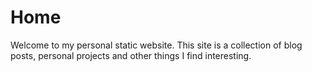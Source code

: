 # Home
Welcome to my personal static website.
This site is a collection of blog posts, personal projects and other things I find interesting.

